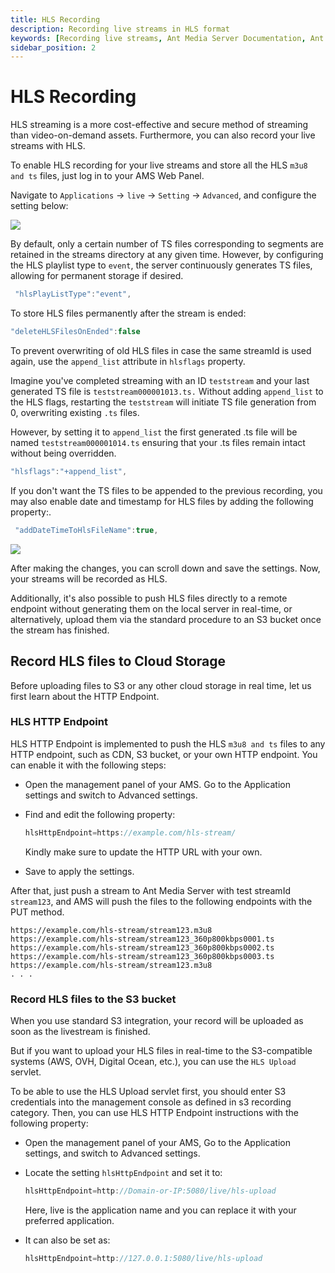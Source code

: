 ```yaml
---
title: HLS Recording 
description: Recording live streams in HLS format
keywords: [Recording live streams, Ant Media Server Documentation, Ant Media Server Tutorials]
sidebar_position: 2
---
```


# HLS Recording

HLS streaming is a more cost-effective and secure method of streaming than video-on-demand assets. Furthermore, you can also record your live streams with HLS.

To enable HLS recording for your live streams and store all the HLS `m3u8 and ts` files, just log in to your AMS Web Panel.

Navigate to `Applications` -> `live` -> `Setting` -> `Advanced`, and configure the setting below:

![](@site/static/img/live-setting.png)

By default, only a certain number of TS files corresponding to segments are retained in the streams directory at any given time. However, by configuring the HLS playlist type to `event`, the server continuously generates TS files, allowing for permanent storage if desired.

```js
 "hlsPlayListType":"event",
```
    
To store HLS files permanently after the stream is ended:

```js
"deleteHLSFilesOnEnded":false
```
    
To prevent overwriting of old HLS files in case the same streamId is used again, use the `append_list` attribute in `hlsflags` property.

Imagine you've completed streaming with an ID `teststream` and your last generated TS file is `teststream000001013.ts.` Without adding `append_list` to the HLS flags, restarting the `teststream` will initiate TS file generation from 0, overwriting existing `.ts` files. 

However, by setting it to `append_list` the first generated .ts file will be named `teststream000001014.ts` ensuring that your .ts files remain intact without being overridden.

```js
"hlsflags":"+append_list",
```

If you don't want the TS files to be appended to the previous recording, you may also enable date and timestamp for HLS files by adding the following property:.

```js
 "addDateTimeToHlsFileName":true,
```

![](@site/static/img/hls_datetime.png)

After making the changes, you can scroll down and save the settings. Now, your streams will be recorded as HLS.

Additionally, it's also possible to push HLS files directly to a remote endpoint without generating them on the local server in real-time, or alternatively, upload them via the standard procedure to an S3 bucket once the stream has finished.

## Record HLS files to Cloud Storage

Before uploading files to S3 or any other cloud storage in real time, let us first learn about the HTTP Endpoint.

### HLS HTTP Endpoint

HLS HTTP Endpoint is implemented to push the HLS `m3u8 and ts` files to any HTTP endpoint, such as CDN, S3 bucket, or your own HTTP endpoint. You can enable it with the following steps:

- Open the management panel of your AMS. Go to the Application settings and switch to Advanced settings.

- Find and edit the following property:

   ```js
   hlsHttpEndpoint=https://example.com/hls-stream/
   ```

   Kindly make sure to update the HTTP URL with your own. 

- Save to apply the settings.

After that, just push a stream to Ant Media Server with test streamId `stream123`, and AMS will push the files to the following endpoints with the PUT method.

```
https://example.com/hls-stream/stream123.m3u8
https://example.com/hls-stream/stream123_360p800kbps0001.ts
https://example.com/hls-stream/stream123_360p800kbps0002.ts
https://example.com/hls-stream/stream123_360p800kbps0003.ts
https://example.com/hls-stream/stream123.m3u8
. . .
```

### Record HLS files to the S3 bucket

When you use standard S3 integration, your record will be uploaded as soon as the livestream is finished.

But if you want to upload your HLS files in real-time to the S3-compatible systems (AWS, OVH, Digital Ocean, etc.), you can use the `HLS Upload` servlet.

To be able to use the HLS Upload servlet first, you should enter S3 credentials into the management console as defined in s3 recording category. Then, you can use HLS HTTP Endpoint instructions with the following property:

- Open the management panel of your AMS, Go to the Application settings, and switch to Advanced settings.

- Locate the setting `hlsHttpEndpoint` and set it to:

  ```js
  hlsHttpEndpoint=http://Domain-or-IP:5080/live/hls-upload
  ```

  Here, live is the application name and you can replace it with your preferred application.

- It can also be set as:

  ```js
  hlsHttpEndpoint=http://127.0.0.1:5080/live/hls-upload
  ```
